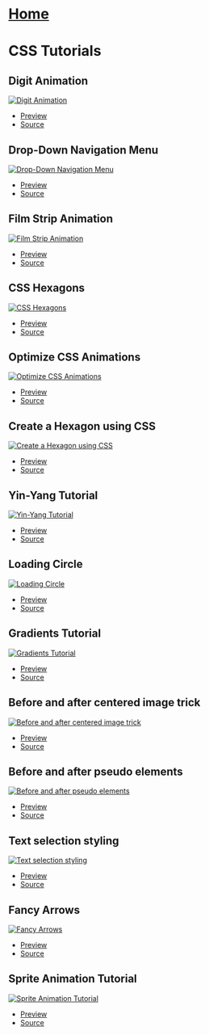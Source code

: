 # [Home](https://stephino.github.io)

# CSS Tutorials

## Digit Animation

[![Digit Animation](https://img.youtube.com/vi/iJ5fzD0tZrI/0.jpg)](https://youtu.be/iJ5fzD0tZrI)

   * [Preview](https://stephino.github.io/tutorials/iJ5fzD0tZrI/)
   * [Source](https://github.com/Stephino/stephino.github.io/tree/master/tutorials/iJ5fzD0tZrI)

## Drop-Down Navigation Menu

[![Drop-Down Navigation Menu](https://img.youtube.com/vi/8VVPpuccBmE/0.jpg)](https://youtu.be/8VVPpuccBmE)

   * [Preview](https://stephino.github.io/tutorials/8VVPpuccBmE/)
   * [Source](https://github.com/Stephino/stephino.github.io/tree/master/tutorials/8VVPpuccBmE)

## Film Strip Animation

[![Film Strip Animation](https://img.youtube.com/vi/rTe_xjlH1To/0.jpg)](https://youtu.be/rTe_xjlH1To)

   * [Preview](https://stephino.github.io/tutorials/rTe_xjlH1To/)
   * [Source](https://github.com/Stephino/stephino.github.io/tree/master/tutorials/rTe_xjlH1To)

## CSS Hexagons

[![CSS Hexagons](https://img.youtube.com/vi/1xklDcifvDg/0.jpg)](https://youtu.be/1xklDcifvDg)

   * [Preview](https://stephino.github.io/tutorials/1xklDcifvDg/)
   * [Source](https://github.com/Stephino/stephino.github.io/tree/master/tutorials/1xklDcifvDg)

## Optimize CSS Animations

[![Optimize CSS Animations](https://img.youtube.com/vi/5DHMzR_Wcsk/0.jpg)](https://youtu.be/5DHMzR_Wcsk)

   * [Preview](https://stephino.github.io/tutorials/5DHMzR_Wcsk/)
   * [Source](https://github.com/Stephino/stephino.github.io/tree/master/tutorials/5DHMzR_Wcsk)

## Create a Hexagon using CSS

[![Create a Hexagon using CSS](https://img.youtube.com/vi/jPIskLkEvU4/0.jpg)](https://youtu.be/jPIskLkEvU4)

   * [Preview](https://stephino.github.io/tutorials/jPIskLkEvU4/)
   * [Source](https://github.com/Stephino/stephino.github.io/tree/master/tutorials/jPIskLkEvU4)

## Yin-Yang Tutorial

[![Yin-Yang Tutorial](https://img.youtube.com/vi/oR7K0x_FvfY/0.jpg)](https://youtu.be/oR7K0x_FvfY)

   * [Preview](https://stephino.github.io/tutorials/oR7K0x_FvfY/)
   * [Source](https://github.com/Stephino/stephino.github.io/tree/master/tutorials/oR7K0x_FvfY)

## Loading Circle

[![Loading Circle](https://img.youtube.com/vi/WQwMRRGrIAo/0.jpg)](https://youtu.be/WQwMRRGrIAo)

   * [Preview](https://stephino.github.io/tutorials/WQwMRRGrIAo/)
   * [Source](https://github.com/Stephino/stephino.github.io/tree/master/tutorials/WQwMRRGrIAo)

## Gradients Tutorial

[![Gradients Tutorial](https://img.youtube.com/vi/Q5Gwl401aYs/0.jpg)](https://youtu.be/Q5Gwl401aYs)

   * [Preview](https://stephino.github.io/tutorials/Q5Gwl401aYs/)
   * [Source](https://github.com/Stephino/stephino.github.io/tree/master/tutorials/Q5Gwl401aYs)

## Before and after centered image trick

[![Before and after centered image trick](https://img.youtube.com/vi/NzImTBqYPpI/0.jpg)](https://youtu.be/NzImTBqYPpI)

   * [Preview](https://stephino.github.io/tutorials/NzImTBqYPpI/)
   * [Source](https://github.com/Stephino/stephino.github.io/tree/master/tutorials/NzImTBqYPpI)

## Before and after pseudo elements

[![Before and after pseudo elements](https://img.youtube.com/vi/_D8_WNhnz_U/0.jpg)](https://youtu.be/_D8_WNhnz_U)

   * [Preview](https://stephino.github.io/tutorials/D8_WNhnz_U/)
   * [Source](https://github.com/Stephino/stephino.github.io/tree/master/tutorials/D8_WNhnz_U)

## Text selection styling

[![Text selection styling](https://img.youtube.com/vi/fJDxrKqEaW8/0.jpg)](https://youtu.be/fJDxrKqEaW8)

   * [Preview](https://stephino.github.io/tutorials/fJDxrKqEaW8/)
   * [Source](https://github.com/Stephino/stephino.github.io/tree/master/tutorials/fJDxrKqEaW8)

## Fancy Arrows

[![Fancy Arrows](https://img.youtube.com/vi/831ffK69388/0.jpg)](https://youtu.be/831ffK69388)

   * [Preview](https://stephino.github.io/tutorials/831ffK69388/)
   * [Source](https://github.com/Stephino/stephino.github.io/tree/master/tutorials/831ffK69388)

## Sprite Animation Tutorial

[![Sprite Animation Tutorial](https://img.youtube.com/vi/wrnQiOY6khQ/0.jpg)](https://youtu.be/wrnQiOY6khQ)

   * [Preview](https://stephino.github.io/tutorials/wrnQiOY6khQ/)
   * [Source](https://github.com/Stephino/stephino.github.io/tree/master/tutorials/wrnQiOY6khQ)